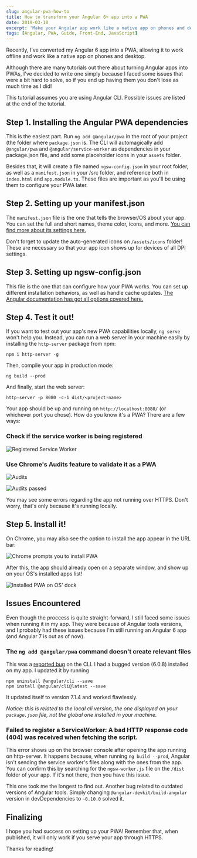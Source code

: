 ```yaml
---
slug: angular-pwa-how-to
title: How to transform your Angular 6+ app into a PWA
date: 2019-03-10
excerpt: 'Make your Angular app work like a native app on phones and desktop.'
tags: [Angular, PWA, Guide, Front-End, JavaScript]
---
```


<script>
  import CodeBlock from "$lib/components/blog/code-block.svelte";
  import Image from "$lib/components/base/image.svelte";
  import Callout from "$lib/components/base/callout.svelte";
</script>

Recently, I've converted my Angular 6 app into a PWA, allowing it to work offline and work like a native app on phones and desktop.

Although there are many tutorials out there about turning Angular apps into PWAs, I've decided to write one simply because I faced some issues that were a bit hard to solve, so if you end up having them you don't lose as much time as I did!

<Callout type="info">
This tutorial assumes you are using Angular CLI. Possible issues are listed at the end of the tutorial.
</Callout>

## Step 1. Installing the Angular PWA dependencies

This is the easiest part. Run `ng add @angular/pwa` in the root of your project (the folder where `package.json` is. The CLI will automagically add `@angular/pwa` and `@angular/service-worker` as dependencies in your package.json file, and add some placeholder icons in your `assets` folder.

Besides that, it will create a file named `ngsw-config.json` in your root folder, as well as a `manifest.json` in your /src folder, and reference both in `index.html` and `app.module.ts`. These files are important as you'll be using them to configure your PWA later.

## Step 2. Setting up your manifest.json

The `manifest.json` file is the one that tells the browser/OS about your app. You can set the full and short names, theme color, icons, and more. [You can find more about its settings here.](https://developers.google.com/web/fundamentals/web-app-manifest/)

Don't forget to update the auto-generated icons on `/assets/icons` folder! These are necessary so that your app icon shows up for devices of all DPI settings.

## Step 3. Setting up ngsw-config.json

This file is the one that can configure how your PWA works. You can set up different installation behaviors, as well as handle cache updates. [The Angular documentation has got all options covered here.](https://angular.io/guide/service-worker-config)

## Step 4. Test it out!

If you want to test out your app's new PWA capabilities locally, `ng serve` won't help you. Instead, you can run a web server in your machine easily by installing the `http-server` package from npm:

<CodeBlock lang="shell">

```shell
npm i http-server -g
```

</CodeBlock>

Then, compile your app in production mode:

<CodeBlock lang="shell">

```shell
ng build --prod
```

</CodeBlock>

And finally, start the web server:

<CodeBlock lang="shell">

```shell
http-server -p 8080 -c-1 dist/<project-name>
```

</CodeBlock>

Your app should be up and running on `http://localhost:8080/` (or whichever port you chose). How do you know it's a PWA? There are a few ways:

### Check if the service worker is being registered

<Image
  path="posts/{slug}"
  filename="Service-Workers-1"
  figcaption="On dev console > Application > Service Workers, there should be a registered service worker for your app."
  alt="Registered Service Worker"
/>

### Use Chrome's Audits feature to validate it as a PWA

<Image
  path="posts/{slug}"
  filename="Audits"
  figcaption="On dev console > Audits, test it for Progressive Web Apps."
  alt="Audits"
/>

<Image
  path="posts/{slug}"
  filename="Passed-Audits"
  figcaption="If everything went alright, you should see the highlighted results on the 'Passed audits' section."
  alt="Audits passed"
/>

You may see some errors regarding the app not running over HTTPS. Don't worry, that's only because it's running locally.

## Step 5. Install it!

On Chrome, you may also see the option to install the app appear in the URL bar:

<Image
  path="posts/{slug}"
  filename="Clipboard_2019-10-27-18-09-45"
  alt="Chrome prompts you to install PWA"
/>

After this, the app should already open on a separate window, and show up on your OS's installed apps list!

<Image
  path="posts/{slug}"
  filename="Clipboard_2019-10-27-18-11-28"
  figcaption="Notice the PWA's own icon on my OS' dock! Success!"
  alt="Installed PWA on OS' dock"
/>

## Issues Encountered

Even though the proccess is quite straight-forward, I still faced some issues when running it in my app. They were because of Angular tools versions, and I probably had these issues because I'm still running an Angular 6 app (and Angular 7 is out as of now).

### The `ng add @angular/pwa` command doesn't create relevant files

This was a [reported bug](https://github.com/angular/angular-cli/issues/11914) on the CLI. I had a bugged version (6.0.8) installed on my app. I updated it by running
<CodeBlock lang="shell">

```shell
npm uninstall @angular/cli --save
npm install @angular/cli@latest --save
```

</CodeBlock>

It updated itself to version 7.1.4 and worked flawlessly.

_Notice: this is related to the local cli version, the one displayed on your `package.json` file, not the global one installed in your machine._

### Failed to register a ServiceWorker: A bad HTTP response code (404) was received when fetching the script.

This error shows up on the browser console after opening the app running on http-server. It happens because, when running `ng build --prod`, Angular isn't sending the service worker's files along with the ones from the app. You can confirm this by searching for the `ngsw-worker.js` file on the `/dist` folder of your app. If it's not there, then you have this issue.

This one took me the longest to find out. Another bug related to outdated versions of Angular tools. Simply changing `@angular-devkit/build-angular` version in devDependencies to `~0.10.0` solved it.

## Finalizing

I hope you had success on setting up your PWA! Remember that, when published, it will only work if you serve your app through HTTPS.

Thanks for reading!
